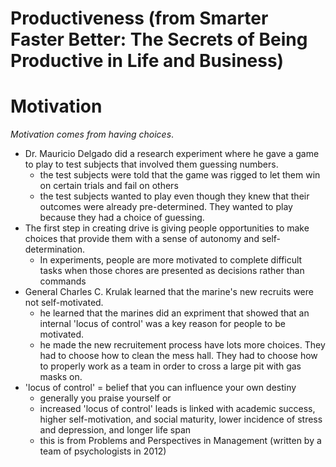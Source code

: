 Productiveness (from Smarter Faster Better: The Secrets of Being Productive in Life and Business)
========================
# Motivation
*Motivation comes from having choices*.
  * Dr. Mauricio Delgado did a research experiment where he gave a game to play to test subjects that involved them guessing numbers.
      * the test subjects were told that the game was rigged to let them win on certain trials and fail on others
      * the test subjects wanted to play even though they knew that their outcomes were already pre-determined. They wanted to play because they had a choice of guessing.
  * The first step in creating drive is giving people opportunities to make	 choices that provide	them with a sense of autonomy	and self-determination.
    * In experiments,	people are more motivated to complete difficult tasks when those chores are	presented	as decisions rather than commands
  * General Charles C. Krulak learned that the marine's new recruits were not self-motivated.
    * he learned that the marines did an expriment that showed that an internal 'locus of control' was a key reason for people to be motivated.
    * he made the new recruitement process have lots more choices. They had to choose how to clean the mess hall. They had to choose how to properly work as a team in order to cross a large pit with gas masks on.
  * 'locus of control' = belief that you can influence your own destiny
    * generally you praise yourself or
    * increased 'locus of control' leads is linked with academic success, higher self-motivation, and social maturity, lower incidence of stress and depression, and longer life span
    * this is from Problems and Perspectives in Management (written by a team of  psychologists in 2012)
